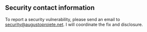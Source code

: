 ## Security contact information

To report a security vulnerability, please send an email to [security@augustoproiete.net](mailto:security@augustoproiete.net). I will coordinate the fix and disclosure.
